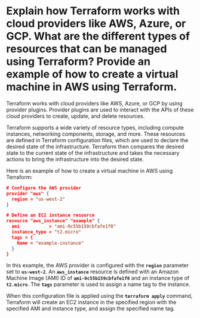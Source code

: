 # Explain how Terraform works with cloud providers like AWS, Azure, or GCP. What are the different types of resources that can be managed using Terraform? Provide an example of how to create a virtual machine in AWS using Terraform.

Terraform works with cloud providers like AWS, Azure, or GCP by using provider plugins. Provider plugins are used to interact with the APIs of these cloud providers to create, update, and delete resources.

Terraform supports a wide variety of resource types, including compute instances, networking components, storage, and more. These resources are defined in Terraform configuration files, which are used to declare the desired state of the infrastructure. Terraform then compares the desired state to the current state of the infrastructure and takes the necessary actions to bring the infrastructure into the desired state.

Here is an example of how to create a virtual machine in AWS using Terraform:

```json
# Configure the AWS provider
provider "aws" {
  region = "us-west-2"
}

# Define an EC2 instance resource
resource "aws_instance" "example" {
  ami           = "ami-0c55b159cbfafe1f0"
  instance_type = "t2.micro"
  tags = {
    Name = "example-instance"
  }
}
```

In this example, the AWS provider is configured with the **`region`** parameter set to **`us-west-2`**. An **`aws_instance`** resource is defined with an Amazon Machine Image (AMI) ID of **`ami-0c55b159cbfafe1f0`** and an instance type of **`t2.micro`**. The **`tags`** parameter is used to assign a name tag to the instance.

When this configuration file is applied using the **`terraform apply`** command, Terraform will create an EC2 instance in the specified region with the specified AMI and instance type, and assign the specified name tag.